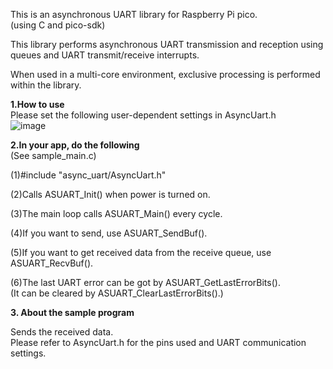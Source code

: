 This is an asynchronous UART library for Raspberry Pi pico.  
(using C and pico-sdk)  

This library performs asynchronous UART transmission and reception using queues and UART transmit/receive interrupts.  

When used in a multi-core environment, exclusive processing is performed within the library.  
    
**1.How to use**   
Please set the following user-dependent settings in AsyncUart.h  
![image](https://github.com/user-attachments/assets/14ce3c06-a9e2-4c53-b987-751fa1164aad)  

**2.In your app, do the following**  
(See sample_main.c)    

(1)#include "async_uart/AsyncUart.h"    
  
(2)Calls ASUART_Init() when power is turned on.  
  
(3)The main loop calls ASUART_Main() every cycle.    
  
(4)If you want to send, use ASUART_SendBuf().  
  
(5)If you want to get received data from the receive queue, use ASUART_RecvBuf().  
  
(6)The last UART error can be got by ASUART_GetLastErrorBits().    
   (It can be cleared by ASUART_ClearLastErrorBits().)  
  
**3. About the sample program**    
   
Sends the received data.   
Please refer to AsyncUart.h for the pins used and UART communication settings.    
